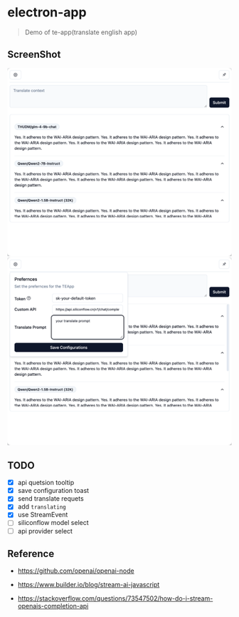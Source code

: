 # electron-app

> Demo of te-app(translate english app)

## ScreenShot
![ss-1](./screenshot/image-1.png)
![ss-2](./screenshot/image-2.png)

## TODO
- [x] api quetsion tooltip
- [x] save configuration toast
- [x] send translate requets
- [x] add `translating`
- [x] use StreamEvent
- [ ] siliconflow model select
- [ ] api provider select

## Reference

- https://github.com/openai/openai-node

- https://www.builder.io/blog/stream-ai-javascript

- https://stackoverflow.com/questions/73547502/how-do-i-stream-openais-completion-api